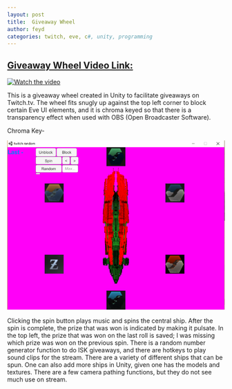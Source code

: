 ```yaml
---
layout: post
title:  Giveaway Wheel
author: feyd
categories: twitch, eve, c#, unity, programming
---
```


## [Giveaway Wheel Video Link:](https://youtu.be/ZnCCFtpPYkM)

[![Watch the video](https://img.youtube.com/vi/ZnCCFtpPYkM/hqdefault.jpg)](https://youtu.be/ZnCCFtpPYkM)

<p />

This is a giveaway wheel created in Unity to facilitate giveaways on Twitch.tv.  The wheel fits snugly up against the top left corner to block certain Eve UI elements, and it is chroma keyed so that there is a transparency effect when used with OBS (Open Broadcaster Software).

Chroma Key-

![Chroma Key](../assets/portfolio-images/0-wheel.png)

Clicking the spin button plays music and spins the central ship.  After the spin is complete, the prize that was won is indicated by making it pulsate.  In the top left, the prize that was won on the last roll is saved; I was missing which prize was won on the previous spin. There is a random number generator function to do ISK giveaways, and there are hotkeys to play sound clips for the stream.  There are a variety of different ships that can be spun.  One can also add more ships in Unity, given one has the models and textures.  There are a few camera pathing functions, but they do not see much use on stream.


